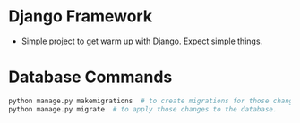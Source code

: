 # Django Framework
- Simple project to get warm up with Django. Expect simple things.

# Database Commands
```python
python manage.py makemigrations  # to create migrations for those changes
python manage.py migrate  # to apply those changes to the database.
```
